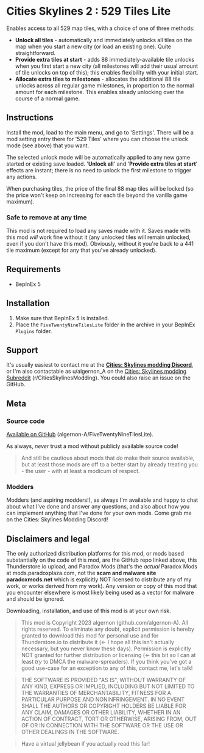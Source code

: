 # Cities Skylines 2 : 529 Tiles Lite
Enables access to all 529 map tiles, with a choice of one of three methods:
- **Unlock all tiles** - automatically and immediately unlocks all tiles on the map when you start a new city (or load an existing one).  Quite straightforward.
- **Provide extra tiles at start** - adds 88 immediately-available tile unlocks when you first start a new city (all milestones will add their usual amount of tile unlocks on top of this); this enables flexibility with your initial start.
- **Allocate extra tiles to milestones** - allocates the additional 88 tile unlocks across all regular game milestones, in proportion to the normal amount for each milestone.  This enables steady unlocking over the course of a normal game.

## Instructions
Install the mod, load to the main menu, and go to 'Settings'.  There will be a mod setting entry there for '529 Tiles' where you can choose the unlock mode (see above) that you want.

The selected unlock mode will be automatically applied to any new game started or existing save loaded.  '**Unlock all**' and '**Provide extra tiles at start**' effects are instant; there is no need to unlock the first milestone to trigger any actions.

When purchasing tiles, the price of the final 88 map tiles will be locked (so the price won't keep on increasing for each tile beyond the vanilla game maximum).

### Safe to remove at any time
This mod is not required to load any saves made with it.  Saves made with this mod *will* work fine without it (any unlocked tiles will remain unlocked, even if you don't have this mod).  Obviously, without it you're back to a 441 tile maximum (except for any that you've already unlocked).

## Requirements
- BepInEx 5

## Installation
1. Make sure that BepInEx 5 is installed.
1. Place the `FiveTwentyNineTilesLite` folder in the archive in your BepInEx `Plugins` folder.

## Support
It's usually easiest to contact me at the [**Cities: Skylines modding Discord**](https://discord.gg/ZaH2zjtk), or I'm also contactable as u/algernon_A on the [Cities: Skylines modding Subreddit](https://www.reddit.com/r/CitiesSkylinesModding) (r/CitiesSkylinesModding).  You could also raise an issue on the GitHub.

## Meta

### Source code
[Available on GitHub](https://github.com/algernon-A/FiveTwentyNineTilesLite) (algernon-A/FiveTwentyNineTilesLite).

As always, *never* trust a mod without publicly available source code!

>And still be cautious about mods that *do* make their source available, but at least those mods are off to a better start by already treating you - the user - with at least a modicum of respect.

### Modders
Modders (and aspiring modders!), as always I'm available and happy to chat about what I've done and answer any questions, and also about how you can implement anything that I've done for your own mods.  Come grab me on the Cities: Skylines Modding Discord!

## Disclaimers and legal
The only authorized distribution platforms for this mod, or mods based substantially on the code of this mod, are the GitHub repo linked above, this Thunderstore.io upload, and Paradox Mods (that's the *actual* Paradox Mods at mods.paradoxplaza.com, not the **scam and malware site paradoxmods.net** which is explicitly NOT licensed to distribute any of my work, or works derived from my work).  Any version or copy of this mod that you encounter elsewhere is most likely being used as a vector for malware and should be ignored.

Downloading, installation, and use of this mod is at your own risk.

>This mod is Copyright 2023 algernon (github.com/algernon-A).  All rights reserved.  To eliminate any doubt, explicit permission is hereby granted to download this mod for personal use and for Thunderstore.io to distribute it (<- I hope all this isn't actually necessary, but you never know these days).  Permission is explicitly NOT granted for further distribution or licensing (<- this bit so I can at least *try* to DMCA the malware-spreaders). If you think you've got a good use-case for an exception to any of this, contact me, let's talk!

>THE SOFTWARE IS PROVIDED "AS IS", WITHOUT WARRANTY OF ANY KIND, EXPRESS OR IMPLIED, INCLUDING BUT NOT LIMITED TO THE WARRANTIES OF MERCHANTABILITY, FITNESS FOR A PARTICULAR PURPOSE AND NONINFRINGEMENT. IN NO EVENT SHALL THE AUTHORS OR COPYRIGHT HOLDERS BE LIABLE FOR ANY CLAIM, DAMAGES OR OTHER LIABILITY, WHETHER IN AN ACTION OF CONTRACT, TORT OR OTHERWISE, ARISING FROM, OUT OF OR IN CONNECTION WITH THE SOFTWARE OR THE USE OR OTHER DEALINGS IN THE SOFTWARE.

>Have a virtual jellybean if you actually read this far!